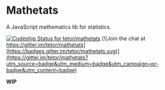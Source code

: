 # Mathetats

A JavaScript mathematics lib for statistics.

[ ![Codeship Status for tetor/mathetats](https://codeship.com/projects/98e554f0-f69b-0133-f6b6-5e1b5517d789/status?branch=master)](https://codeship.com/projects/150621)
[![Join the chat at https://gitter.im/tetor/mathetats](https://badges.gitter.im/tetor/mathetats.svg)](https://gitter.im/tetor/mathetats?utm_source=badge&utm_medium=badge&utm_campaign=pr-badge&utm_content=badge)

**WIP**
